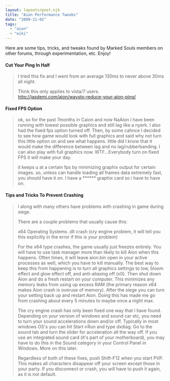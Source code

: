 ```yaml
---
layout: layouts/post.njk
title: "Aion Performance Tweaks"
date: "2009-11-02"
tags: 
  - "aion"
  - "wiki"
---
```


Here are some tips, tricks, and tweaks found by Marked Souls members on other forums, through experimentation, etc. Enjoy!

<h4>Cut Your Ping In Half</h4>

<blockquote>
I tried this fix and I went from an average 130ms to never above 30ms all night.
 
Think this only applies to vista/7 users. http://jasdemi.com/aion/waysto-reduce-your-aion-ping/
</blockquote>

<h4>Fixed FPS Option</h4>

> ok, so for the past 7months in Caion and now NaAion i have been running with lowest possible graphics and still lag like a nyerk. I also had the fixed fps option turned off. Then, by some cahnce I decided to see how game would look with full graphics and said why not turn this little option on and see what happens. little did I know that it would make the difference between lag and no lag/rubberbanding. I can also play with full graphics now. WTF...Everybody turn on fixed FPS it will make your day.
> 
> it keeps u at a certain fps by minimizing graphix output for certain images. so, unless can handle loading all frames data extremely fast, you should have it on. I have a \*\*\*\*\*\* graphix card so i have to have on.

<h4>Tips and Tricks To Prevent Crashing</h4>

> I along with many others have problems with crashing in game during siege.
> 
> There are a couple problems that usually cause this:
> 
> x64 Operating Systems .dll crash (cry engine problem, it will tell you this explicitly in the error if this is your problem)
> 
> For the x64 type crashes, the game usually just freezes entirely. You will have to use task manager more than likely to kill Aion when this happens. Often times, it will leave aion.bin open in your active processes as well, which you have to kill manually. The best way to keep this from happening is to turn all graphics settings to low, bloom effect and glow effect off, and anti-aliasing off (x0). Then shut down Aion and do a fresh restart on your computer. This minimizes any memory leaks from using up excess RAM (the primary reason x64 makes Aion crash is overuse of memory). After the siege you can turn your setting back up and restart Aion. Doing this has made me go from crashing about every 5 minutes to maybe once a night max.
> 
> The cry engine crash has only been fixed one way that I have found. Depending on your version of windows and sound car etc, you need to turn your sound accelerations down and/or off. Typically in most windows OS's you can hit Start->Run and type dxdiag. Go to the sound tab and turn the slider for acceleration all the way off. If you use an integrated sound card (it's part of your motherboard), you may have to do this in the Sound category in your Control Panel in Windows. More on this later.
> 
> Regardless of both of these fixes, push Shift-F12 when you start PVP. This makes all characters disappear off your screen except those in your party. If you disconnect or crash, you will have to push it again, as it is not default.
